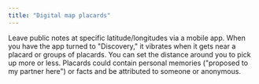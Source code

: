 ```yaml
---
title: "Digital map placards"
---
```


Leave public notes at specific latitude/longitudes via a mobile app. When you have the app turned to "Discovery," it vibrates when it gets near a placard or groups of placards. You can set the distance around you to pick up more or less. Placards could contain personal memories ("proposed to my partner here") or facts and be attributed to someone or anonymous. 